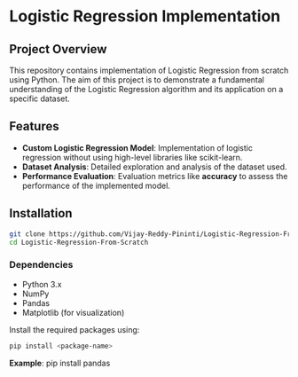 # Logistic Regression Implementation

## Project Overview

This repository contains implementation of Logistic Regression from scratch using Python. The aim of this project is to demonstrate a fundamental understanding of the Logistic Regression algorithm and its application on a specific dataset.

## Features

- **Custom Logistic Regression Model**: Implementation of logistic regression without using high-level libraries like scikit-learn.
- **Dataset Analysis**: Detailed exploration and analysis of the dataset used.
- **Performance Evaluation**: Evaluation metrics like **accuracy** to assess the performance of the implemented model.

## Installation

```bash
git clone https://github.com/Vijay-Reddy-Pininti/Logistic-Regression-From-Scratch.git
cd Logistic-Regression-From-Scratch
```


### Dependencies

- Python 3.x
- NumPy
- Pandas
- Matplotlib (for visualization)

Install the required packages using:

```bash
pip install <package-name>
```
**Example**: pip install pandas